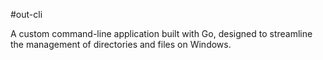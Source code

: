 #out-cli

A custom command-line application built with Go, designed to streamline the management of directories and files on Windows.
